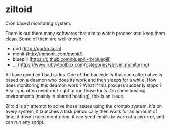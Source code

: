 ziltoid
=======

Cron based monitoring system.

There is out there many softwares that aim to watch process and keep them clean. Some of them are well known : 
 - god (http://godrb.com)
 - monit (http://mmonit.com/monit/)
 - bluepill (https://github.com/bluepill-rb/bluepill)
 - ... (https://www.ruby-toolbox.com/categories/server_monitoring)

All have good and bad sides.
One of the bad side is that each alternative is based on a deamon who does its work and then sleeps for a while. How does monitoring this deamon work ? What if this process suddenly stops ?
Also, you often need root right to run those tools. On some hosting environments (mainly in shared hosting), this is an issue.

Ziltoid is an attempt to solve those issues using the crontab system. It's on every system, it launches a task periodically then waits for an amount of time, it dosn't need monitoring, it can send emails to warn of a an error, and can run any script.
